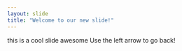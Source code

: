 ```yaml
---
layout: slide
title: "Welcome to our new slide!"
---
```

this is a cool slide awesome
Use the left arrow to go back!
